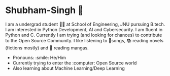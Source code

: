 # Shubham-Singh 👋
I am a undergrad student 👨‍🎓 at School of Engineering, JNU pursuing B.tech. I am interested in Python Development, AI and Cybersecurity. I am fluent in Python and C. Currently I am trying (and looking for chances) to contribute to the Open Source Community. I like listening to :musical_note:songs, :books: reading novels (fictions mostly) and :metal: reading mangas.

<ul>
  <li> Pronouns: :smile: He/Him
  <li> Currently trying to enter the :computer: Open Source world
  <li> Also learning about Machine Learning/Deep Learning
  <!--li> How to reach me:
    <ul>
      <li> <a href = "">LinkedIn</a>
      <li> <a href = "">Blog</a>
    -->
